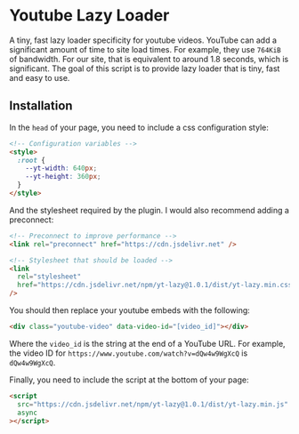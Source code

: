 # Youtube Lazy Loader

A tiny, fast lazy loader specificity for youtube videos. YouTube can add a
significant amount of time to site load times. For example, they use `764KiB` of
bandwidth. For our site, that is equivalent to around 1.8 seconds, which is
significant. The goal of this script is to provide lazy loader that is tiny,
fast and easy to use.

## Installation

In the `head` of your page, you need to include a css configuration style:

```html
<!-- Configuration variables -->
<style>
  :root {
    --yt-width: 640px;
    --yt-height: 360px;
  }
</style>
```

And the stylesheet required by the plugin. I would also recommend adding a preconnect:

```html
<!-- Preconnect to improve performance -->
<link rel="preconnect" href="https://cdn.jsdelivr.net" />

<!-- Stylesheet that should be loaded -->
<link
  rel="stylesheet"
  href="https://cdn.jsdelivr.net/npm/yt-lazy@1.0.1/dist/yt-lazy.min.css"
/>
```

You should then replace your youtube embeds with the following:

```html
<div class="youtube-video" data-video-id="[video_id]"></div>
```

Where the `video_id` is the string at the end of a YouTube URL. For example,
the video ID for `https://www.youtube.com/watch?v=dQw4w9WgXcQ` is
`dQw4w9WgXcQ`.

Finally, you need to include the script at the bottom of your page:

```html
<script
  src="https://cdn.jsdelivr.net/npm/yt-lazy@1.0.1/dist/yt-lazy.min.js"
  async
></script>
```
